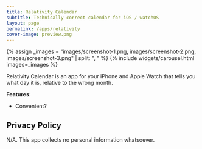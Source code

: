 ```yaml
---
title: Relativity Calendar
subtitle: Technically correct calendar for iOS / watchOS
layout: page
permalink: /apps/relativity
cover-image: preview.png
---
```


{% assign _images = "images/screenshot-1.png, images/screenshot-2.png, images/screenshot-3.png" | split: ", " %}
{% include widgets/carousel.html images=_images %}

Relativity Calendar is an app for your iPhone and Apple Watch that tells you what day it is, relative to the wrong month.

**Features:**
- Convenient?

<h2>Privacy Policy</h2>
N/A. This app collects no personal information whatsoever.
